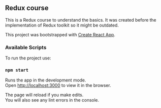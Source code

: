## Redux course

This is a Redux course to understand the basics.
It was created before the implementation of Redux toolkit so it might be outdated.

This project was bootstrapped with [Create React App](https://github.com/facebook/create-react-app).
### Available Scripts

To run the project use:

### `npm start`

Runs the app in the development mode.<br />
Open [http://localhost:3000](http://localhost:3000) to view it in the browser.

The page will reload if you make edits.<br />
You will also see any lint errors in the console.
